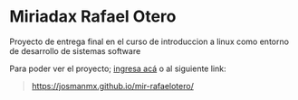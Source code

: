 # Miriadax Rafael Otero

Proyecto de entrega final en el curso de introduccion a linux como entorno de desarrollo de sistemas software

Para poder ver el proyecto; [ingresa acá](https://josmanmx.github.io/mir-rafaelotero/) o al siguiente link: 
 
> https://josmanmx.github.io/mir-rafaelotero/ 